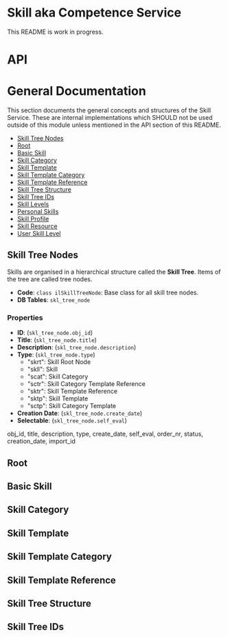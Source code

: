# Skill aka Competence Service

This README is work in progress.

# API


# General Documentation

This section documents the general concepts and structures of the Skill Service. These are internal implementations which SHOULD not be used outside of this module unless mentioned in the API section of this README.

* [Skill Tree Nodes](#skill-tree-nodes)
* [Root](#root)
* [Basic Skill](#basic-skill)
* [Skill Category](#skill-category)
* [Skill Template](#skill-template)
* [Skill Template Category](#skill-template-category)
* [Skill Template Reference](#skill-template-reference)
* [Skill Tree Structure](#skill-tree-structure)
* [Skill Tree IDs](#skill-tree-ids)
* [Skill Levels](#skill-levels)
* [Personal Skills](#personal-skills)
* [Skill Profile](#skill-profile)
* [Skill Resource](#skill-resource)
* [User Skill Level](#user-skill-level)



## Skill Tree Nodes

Skills are organised in a hierarchical structure called the **Skill Tree**. Items of the tree are called tree nodes.

* **Code**: `class ilSkillTreeNode`: Base class for all skill tree nodes.
* **DB Tables**: `skl_tree_node`

### Properties
* **ID**: (`skl_tree_node.obj_id`)
* **Title**: (`skl_tree_node.title`)
* **Description**: (`skl_tree_node.description`)
* **Type**: (`skl_tree_node.type`)
    *  "skrt": Skill Root Node
    *  "skll": Skill
    *  "scat": Skill Category
    *  "sctr": Skill Category Template Reference
    *  "sktr": Skill Template Reference
    *  "sktp": Skill Template
    *  "sctp": Skill Category Template
* **Creation Date**: (`skl_tree_node.create_date`)
* **Selectable**: (`skl_tree_node.self_eval`)
 
 obj_id, title, description, type, create_date, self_eval, order_nr, status, creation_date, import_id

## Root

## Basic Skill

## Skill Category

## Skill Template

## Skill Template Category

## Skill Template Reference

## Skill Tree Structure

## Skill Tree IDs
